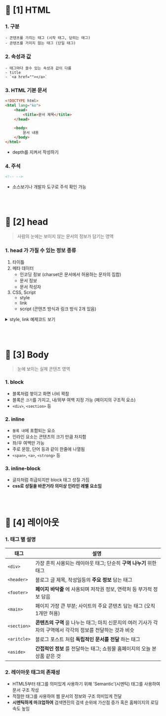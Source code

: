 # 📌 [1] HTML
### 1. 구분 
    - 콘텐츠를 가지는 태그 (시작 태그, 닫히는 태그)
    - 콘텐츠를 가지지 않는 태그 (단일 태그)

### 2. 속성과 값 
    - 태그마다 쓸수 있는 속성과 값이 다름
    - title
    - `<a href=""></a>`

### 3. HTML 기본 문서 
```html
<!DOCTYPE html>
<html lang="ko">
    <head>
        <title>문서 제목</title>
    </head>

    <body>
        문서 내용
    </body>
</html>
```
- depth를 지켜서 작성하기

### 4. 주석 
```html
<!-- -->
```
- 소스보기나 개발자 도구로 주석 확인 가능

<br><br>


# 📌 [2] head
>  사람의 눈에는 보이지 않는 문서의 정보가 담기는 영역

### 1. head 가 가질 수 있는 정보 종류
1. 타이틀
2. 메타 데이터
    - 인코딩 정보 (charset은 문서에서 허용하는 문자의 집합)
    - 문서 정보
    - 문서 작성자
3. CSS, Script
    - style
    - link
    - script (콘텐츠 방식과 링크 방식 2개 있음)



<details><summary> style, link 예제코드 보기</summary>

```html
<!-- index.html -->
<!DOCTYPE html>
<html lang="ko">
    <head>
        <title>문서 제목</title>
        <link rel="stylesheet" href="style.css"/>
    </head>

    <body>
        문서 내용
    </body>
</html>
```

```css
/* <!-- style.css --> */
body{
    color : blue;
}
```
</details>

<br><br>

# 📌 [3] Body
> 눈에 보이는 실제 콘텐츠 영역

### 1. block 
- 블록처럼 쌓이고 화면 너비 꽉참
- 블록은 `크기`를 가지고, 내/외부 여백 지정 가능 (페이지의 구조적 요소)
- `<div>`, `<section>` 등

### 2. inline 
- `블록 내`에 포함되는 요소
- 인라인 요소는 콘텐츠의 크기 만큼 차지함
- 좌/우 여백만 가능 
- 주로 문장, 단어 등과 같이 한줄에 나열됨
- `<span>`, `<a>`, `<strong>` 등

### 3. inline-block
- 글자처럼 취급되지만 block 태그 성질 가짐
- __css로 성질을 바꾼거라 의미상 인라인 레벨 요소임__

<br><br>

# 📌 [4] 레이아웃
### 1. 태그 별 설명 
| 태그 | 설명   |
|----|---|
| `<div>` | 가장 흔히 사용되는 레이아웃 태그; 단순히 __구역 나누기__ 위한 태그  | 
| `<header>` | 블로그 글 제목, 작성일등의 __주요 정보__ 담는 태그 | 
| `<footer>` | __페이지 바닥줄__ 에 사용되며 저작권 정보, 연락처 등 부가적 정보 담음 |
| `<main>` | 페이지 가장 큰 부분; 사이트의 주요 콘텐츠 담는 태그 (오직 1개만 허용) | 
| `<section>` | __콘텐츠의 구역__ 을 나누는 태그; 마치 신문지의 여러 기사가 각자의 구역에서 각각의 정보를 전달하는 것과 비슷|
| `<aritcle>` | 블로그 포스트 처럼 __독립적인 문서를 전달__ 하는 태그  |
| `<aside>` | __간접적인 정보__ 를 전달하는 태그; 쇼핑몰 홈페이지의 오늘 본 상품 같은 것|


### 2. 레이아웃 태그의 존재성
- HTML5부터 태그를 의미있게 사용하기 위해 'Semantic'(시멘틱) 태그를 사용하여 문서 구조 작성 
- 적절한 태그를 사용하여 웹 문서의 정보와 구조 의미있게 전달 
- __시멘틱하게 마크업하여__ 검색엔진의 검색 순위에 가산점 증가 혹은 홈페이지의 로딩 속도 높임 

